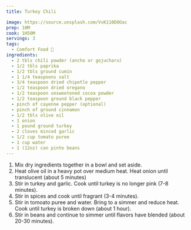 ```yaml
---
title: Turkey Chili

image: https://source.unsplash.com/VvK110DOOac
prep: 10M
cook: 1H50M
servings: 3
tags:
  - Comfort Food 🧸
ingredients:
  - 2 tbls chili powder (ancho or gojucharu)
  - 1/2 tbls paprika
  - 1/2 tbls ground cumin
  - 1 1/4 teaspoons salt
  - 3/4 teaspoon dried chipotle pepper
  - 1/2 teaspoon dried oregano
  - 1/2 teaspoon unsweetened cocoa powder
  - 1/2 teaspoon ground black pepper
  - pinch of cayenne pepper (optional)
  - pinch of ground cinnamon
  - 1/2 tbls olive oil
  - 1 onion
  - 1 pound ground turkey
  - 2 cloves minced garlic
  - 1/2 cup tomato puree
  - 1 cup water
  - 1 (12oz) can pinto beans
---
```


 1. Mix dry ingredients together in a bowl and set aside.
1. Heat olive oil in a heavy pot over medium heat. Heat onion until translucent (about 5 minutes)
2. Stir in turkey and garlic. Cook until turkey is no longer pink (7-8 minutes). 
3. Stir in spices and cook until fragrant (3-4 minutes).
4. Stir in tomoato puree and water. Bring to a simmer and reduce heat. Cook until turkey is broken down (about 1 hour).
5. Stir in beans and continue to simmer until flavors have blended (about 20-30 minutes).